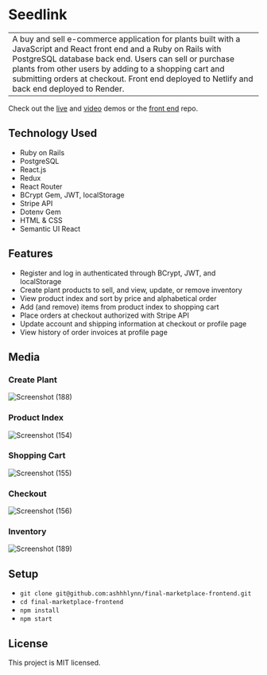 # Seedlink 
<table>
<tr>
<td>
A buy and sell e-commerce application for plants built with a JavaScript and React front end and a Ruby on Rails with PostgreSQL database back end. Users can sell or purchase plants from other users by adding to a shopping cart and submitting orders at checkout. Front end deployed to Netlify and back end deployed to Render.
</td>
</tr>
</table>
Check out the <a href="https://seedlink.netlify.app/">live</a> and <a href="https://vimeo.com/923620570/fe65a6381c">video</a> demos or the <a href="https://github.com/ashhhlynn/final-marketplace-frontend">front end</a> repo.

## Technology Used
- Ruby on Rails
- PostgreSQL
- React.js
- Redux
- React Router
- BCrypt Gem, JWT, localStorage 
- Stripe API
- Dotenv Gem 
- HTML & CSS
- Semantic UI React
  
## Features
- Register and log in authenticated through BCrypt, JWT, and localStorage
- Create plant products to sell, and view, update, or remove inventory
- View product index and sort by price and alphabetical order
- Add (and remove) items from product index to shopping cart
- Place orders at checkout authorized with Stripe API 
- Update account and shipping information at checkout or profile page
- View history of order invoices at profile page 
## Media 
### Create Plant
![Screenshot (188)](https://github.com/ashhhlynn/final-marketplace-api/assets/84604278/7c480060-a9c7-477d-a924-2a57ca2beeff)

### Product Index
![Screenshot (154)](https://github.com/ashhhlynn/final-marketplace-frontend/assets/84604278/2bb955fe-8166-4223-8beb-3c370fb890a9)

### Shopping Cart
![Screenshot (155)](https://github.com/ashhhlynn/final-marketplace-frontend/assets/84604278/3b28bdfa-68c4-4fc9-b720-c4ac64b09730)

### Checkout
![Screenshot (156)](https://github.com/ashhhlynn/final-marketplace-frontend/assets/84604278/b07a916d-24fa-4d23-a6ce-f74a38dd905f)

### Inventory
![Screenshot (189)](https://github.com/ashhhlynn/final-marketplace-api/assets/84604278/33efb745-9389-4378-bd0b-e99a8ea19be5)

## Setup
- ` git clone git@github.com:ashhhlynn/final-marketplace-frontend.git `
- ` cd final-marketplace-frontend `
- ` npm install `
- ` npm start `

## License
This project is MIT licensed. 
